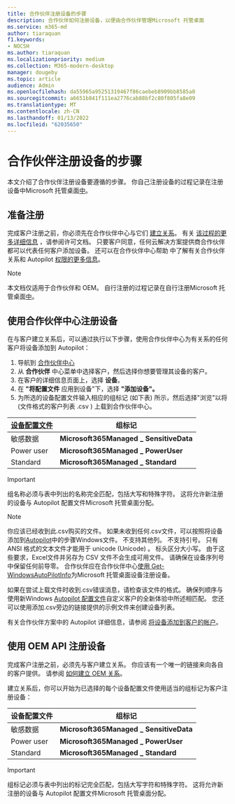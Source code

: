 ```yaml
---
title: 合作伙伴注册设备的步骤
description: 合作伙伴如何注册设备，以便由合作伙伴管理Microsoft 托管桌面
ms.service: m365-md
author: tiaraquan
f1.keywords:
- NOCSH
ms.author: tiaraquan
ms.localizationpriority: medium
ms.collection: M365-modern-desktop
manager: dougeby
ms.topic: article
audience: Admin
ms.openlocfilehash: da55965a95251319467f86caebeb8909bb8585a0
ms.sourcegitcommit: a6651b841f111ea2776cab88bf2c80f805fa8e09
ms.translationtype: MT
ms.contentlocale: zh-CN
ms.lasthandoff: 01/13/2022
ms.locfileid: "62035650"
---
```

# <a name="steps-for-partners-to-register-devices"></a>合作伙伴注册设备的步骤


本文介绍了合作伙伴注册设备要遵循的步骤。 你自己注册设备的过程记录在注册设备中Microsoft 托管桌面[中](register-devices-self.md)。



## <a name="prepare-for-registration"></a>准备注册 
完成客户注册之前，你必须先在合作伙伴中心与它们 [建立关系](https://partner.microsoft.com/dashboard)。 有关 [该过程的更多详细信息](/windows/deployment/windows-autopilot/registration-auth#csp-authorization) ，请参阅许可文档。 只要客户同意，任何云解决方案提供商合作伙伴都可以代表任何客户添加设备。 还可以在合作伙伴中心帮助 中了解有关合作伙伴关系和 Autopilot [权限的更多信息](/partner-center/customers_revoke_admin_privileges#windows-autopilot)。


> [!NOTE]
> 本文档仅适用于合作伙伴和 OEM。 自行注册的过程记录在自行注册Microsoft 托管桌面[中](register-devices-self.md)。


## <a name="register-devices-by-using-partner-center"></a>使用合作伙伴中心注册设备

在与客户建立关系后，可以通过执行以下步骤，使用合作伙伴中心为有关系的任何客户将设备添加到 Autopilot：

1. 导航到 [合作伙伴中心](https://partner.microsoft.com/dashboard)
2. 从 **合作伙伴** 中心菜单中选择客户，然后选择你想要管理其设备的客户。
3. 在客户的详细信息页面上，选择 **设备**。
4. 在 **"将配置文件** 应用到设备"下，选择 **"添加设备"。**
5. 为所选的设备配置文件输入相应的组标记 (如下表) 所示，然后选择"浏览"以将 (文件格式的客户列表 .csv ) 上载到合作伙伴中心。

|[设备配置文件](../service-description/profiles.md)  |组标记  |
|---------|---------|
|敏感数据     |**Microsoft365Managed \_ SensitiveData**    |
|Power user     | **Microsoft365Managed \_ PowerUser**          |
|Standard     | **Microsoft365Managed \_ Standard**        |

> [!IMPORTANT]
> 组名称必须与表中列出的名称完全匹配，包括大写和特殊字符。 这将允许新注册的设备与 Autopilot 配置文件Microsoft 托管桌面分配。

>[!NOTE]
> 你应该已经收到此.csv购买的文件。 如果未收到任何.csv文件，可以按照将设备添加到[Autopilot](/windows/deployment/windows-autopilot/add-devices#collecting-the-hardware-id-from-existing-devices-using-powershell)中的步骤Windows文件。 不支持其他列。 不支持引号。 只有 ANSI 格式的文本文件才能用于 unicode (Unicode) 。 标头区分大小写。 由于这些要求，Excel文件并另存为 CSV 文件不会生成可用文件。 请确保在设备序列号中保留任何前导零。 合作伙伴应在合作伙伴中心[使用 Get-WindowsAutoPilotInfo](https://www.powershellgallery.com/packages/Get-WindowsAutoPilotInfo)为Microsoft 托管桌面设备注册设备。

如果在尝试上载文件时收到.csv错误消息，请检查该文件的格式。 确保列顺序与使用新Windows [Autopilot 配置文件](/partner-center/autopilot#add-devices-to-a-customers-account)自定义客户的全新体验中所述相匹配。 您还可以使用添加.csv旁边的链接提供的示例文件来创建设备列表。  

有关合作伙伴方案中的 Autopilot 详细信息，请参阅 [将设备添加到客户的帐户](/partner-center/autopilot#add-devices-to-a-customers-account)。


## <a name="register-devices-by-using-the-oem-api"></a>使用 OEM API 注册设备

完成客户注册之前，必须先与客户建立关系。 你应该有一个唯一的链接来向各自的客户提供。 请参阅 [如何建立 OEM 关系](/windows/deployment/windows-autopilot/registration-auth#oem-authorization)。

建立关系后，你可以开始为已选择的每个设备配置文件使用适当的组标记为客户注册设备：


|设备配置文件  |组标记  |
|---------|---------|
|敏感数据     | **Microsoft365Managed \_ SensitiveData**     |
|Power user     | **Microsoft365Managed \_ PowerUser**          |
|Standard     | **Microsoft365Managed \_ Standard**      |

> [!IMPORTANT]
> 组标记必须与表中列出的标记完全匹配，包括大写字符和特殊字符。 这将允许新注册的设备与 Autopilot 配置文件Microsoft 托管桌面分配。
